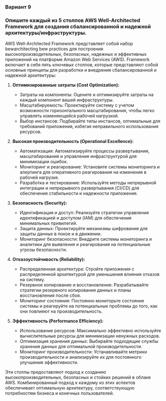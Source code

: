 ### Вариант 9
### Опишите каждый из 5 столпов AWS Well-Architected Framework для создания сбалансированной и надежной архитектуры/инфраструктуры.

AWS Well-Architected Framework представляет собой набор bewarchitecting bew practices для построения высокопроизводительных, безопасных, надежных и эффективных приложений на платформе Amazon Web Services (AWS). Framework включает в себя пять ключевых столпов, которые представляют собой основные принципы для разработки и внедрения сбалансированной и надежной архитектуры:

1. **Оптимизированные затраты (Cost Optimization):**
   - Затраты на компоненты: Оцените и оптимизируйте затраты на каждый компонент вашей инфраструктуры.
   - Масштабируемость: Проектируйте систему с учетом возможности горизонтального масштабирования, чтобы легко управлять изменяющейся рабочей нагрузкой.
   - Выбор инстансов: Подбирайте типы инстансов, оптимальные для требований приложения, избегая неправильного использования ресурсов.

2. **Высокая производительность (Operational Excellence):**
   - Автоматизация: Автоматизируйте процессы развертывания, масштабирования и управления инфраструктурой для минимизации ошибок.
   - Мониторинг и реагирование: Установите системы мониторинга и алертинга для оперативного реагирования на изменения в рабочей нагрузке.
   - Разработка и тестирование: Используйте методы непрерывной интеграции и непрерывного развертывания (CI/CD) для обеспечения стабильности и надежности приложения.

3. **Безопасность (Security):**
   - Идентификация и доступ: Реализуйте стратегии управления идентификацией и доступом (IAM) для обеспечения минимальных привилегий.
   - Защита данных: Проектируйте механизмы шифрования для защиты данных в покое и в движении.
   - Мониторинг безопасности: Внедрите системы мониторинга и аналитики для выявления и реагирования на потенциальные угрозы безопасности.

4. **Отказоустойчивость (Reliability):**
   - Распределенная архитектура: Стройте приложения с распределенной архитектурой для уменьшения влияния отказов на систему.
   - Резервное копирование и восстановление: Разрабатывайте стратегии резервного копирования данных и планы восстановления после сбоя.
   - Мониторинг состояния: Постоянно мониторьте состояние системы и реагируйте на потенциальные проблемы до того, как они повлияют на производительность.

5. **Эффективность (Performance Efficiency):**
   - Использование ресурсов: Максимально эффективно используйте вычислительные ресурсы для минимизации ненужных расходов.
   - Оптимизация хранения данных: Выбирайте подходящие службы хранения данных для оптимальной производительности.
   - Мониторинг производительности: Устанавливайте метрики производительности и анализируйте их для постоянного улучшения эффективности.

Эти столпы предоставляют подход к созданию высокопроизводительных, безопасных и стойких решений в облаке AWS. Комбинированный подход к каждому из этих аспектов обеспечивает оптимальную архитектуру, соответствующую потребностям бизнеса и конечных пользователей.

